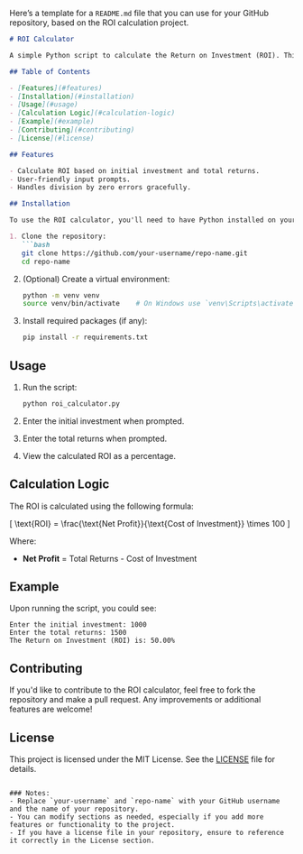 Here’s a template for a `README.md` file that you can use for your GitHub repository, based on the ROI calculation project.

```markdown
# ROI Calculator

A simple Python script to calculate the Return on Investment (ROI). This project provides a straightforward implementation of the ROI formula and allows users to input their initial investment and total returns.

## Table of Contents

- [Features](#features)
- [Installation](#installation)
- [Usage](#usage)
- [Calculation Logic](#calculation-logic)
- [Example](#example)
- [Contributing](#contributing)
- [License](#license)

## Features

- Calculate ROI based on initial investment and total returns.
- User-friendly input prompts.
- Handles division by zero errors gracefully.

## Installation

To use the ROI calculator, you'll need to have Python installed on your machine. Follow the steps below:

1. Clone the repository:
   ```bash
   git clone https://github.com/your-username/repo-name.git
   cd repo-name
   ```

2. (Optional) Create a virtual environment:
   ```bash
   python -m venv venv
   source venv/bin/activate    # On Windows use `venv\Scripts\activate`
   ```

3. Install required packages (if any):
   ```bash
   pip install -r requirements.txt
   ```

## Usage

1. Run the script:
   ```bash
   python roi_calculator.py
   ```

2. Enter the initial investment when prompted.
3. Enter the total returns when prompted.
4. View the calculated ROI as a percentage.

## Calculation Logic

The ROI is calculated using the following formula:

\[
\text{ROI} = \frac{\text{Net Profit}}{\text{Cost of Investment}} \times 100
\]

Where:
- **Net Profit** = Total Returns - Cost of Investment

## Example

Upon running the script, you could see:

```
Enter the initial investment: 1000
Enter the total returns: 1500
The Return on Investment (ROI) is: 50.00%
```

## Contributing

If you'd like to contribute to the ROI calculator, feel free to fork the repository and make a pull request. Any improvements or additional features are welcome!

## License

This project is licensed under the MIT License. See the [LICENSE](LICENSE) file for details.
```

### Notes:
- Replace `your-username` and `repo-name` with your GitHub username and the name of your repository.
- You can modify sections as needed, especially if you add more features or functionality to the project.
- If you have a license file in your repository, ensure to reference it correctly in the License section.